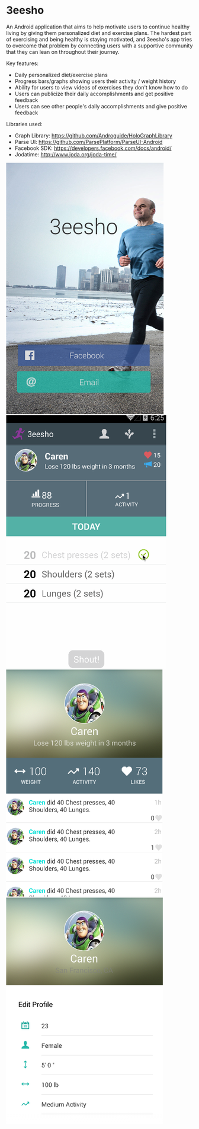 3eesho
======

An Android application that aims to help motivate users to continue healthy living by giving them personalized diet and exercise plans. The hardest part of exercising and being healthy is staying motivated, and 3eesho's app tries to overcome that problem by connecting users with a supportive community that they can lean on throughout their journey. 

Key features:
- Daily personalized diet/exercise plans 
- Progress bars/graphs showing users their activity / weight history
- Ability for users to view videos of exercises they don't know how to do
- Users can publicize their daily accomplishments and get positive feedback
- Users can see other people's daily accomplishments and give positive feedback

Libraries used:
- Graph Library: https://github.com/Androguide/HoloGraphLibrary
- Parse UI: https://github.com/ParsePlatform/ParseUI-Android
- Facebook SDK: https://developers.facebook.com/docs/android/
- Jodatime: http://www.joda.org/joda-time/

![pic1](p1.png)
![gif1](dashboard.gif)
![pic3](p3.png)
![pic4](p4.png)


